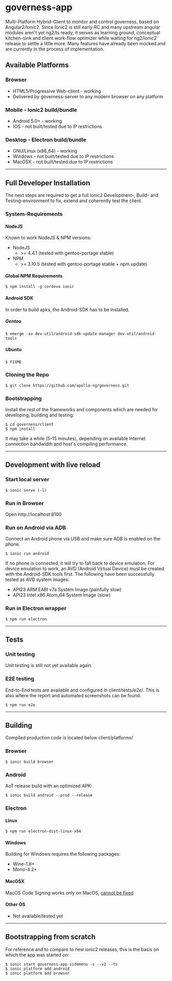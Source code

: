 governess-app
=============

Multi-Platform Hybrid-Client to monitor and control governess,
based on Angular2/Ionic2. Since Ionic2 is still early RC and many
upstream angular modules aren't yet ng2/ts ready, it serves as
learning ground, conceptual kitchen-sink and client work-flow
optimizer while waiting for ng2/ionic2 release to settle a little
more. Many features have already been mocked and are currently in
the process of implementation.

Available Platforms
-------------------

### Browser

  * HTML5/Progressive Web-client - working
  * Delivered by governess-server to any modern browser on any platform

### Mobile - Ionic2 build/bundle

  * Android 5.0+ - working
  * IOS - not built/tested due to IP restrictions

### Desktop - Electron build/bundle

  * GNU/Linux (x86_64) - working
  * Windows - not built/tested due to IP restrictions
  * MacOSX - not built/tested due to IP restrictions

----
Full Developer Installation
---------------------------

The next steps are required to get a full Ionic2 Development-,
Build- and Testing-environment to fix, extend and coherently
test the client.

### System-Requirements

#### NodeJS

Known to work NodeJS & NPM versions:

  * NodeJS
    * \>= 4.4.1 (tested with gentoo-portage stable)
  * NPM
    * \>= 3.10.5 (tested with gentoo-portage stable + npm update)

#### Global NPM Requirements

    $ npm install -g cordova ionic

#### Android SDK

In order to build apks, the Android-SDK has to be installed.

##### Gentoo

    $ emerge -av dev-util/android-sdk-update-manager dev-util/android-tools

##### Ubuntu

    $ FIXME

### Cloning the Repo

    $ git clone https://github.com/apollo-ng/governess.git

### Bootstrapping

Install the rest of the frameworks and components which
are needed for developing, building and testing:

    $ cd governess/client
    $ npm install

It may take a while (5-15 minutes), depending on available
Internet connection bandwidth and host's compiling performance.

----
Development with live reload
-------------------------------

### Start local server

    $ ionic serve (-l)

### Run in Browser

Open http://localhost:8100

### Run on Android via ADB

Connect an Android phone via USB and make sure ADB is enabled on the phone.

    $ ionic run android

If no phone is connected, it will try to fall back to device emulation. For
device emulation to work, an AVD (Android Virtual Device) must be created
with the Android-SDK tools first. The following have been successfully tested
as AVD system images:

  * API23 ARM EABI v7a System Image (painfully slow)
  * API23 Intel x86 Atom_64 System Image (slow)

### Run in Electron wrapper

    $ npm run electron

----
Tests
--------

### Unit testing

Unit testing is still not yet available again.

### E2E testing

End-to-End tests are available and configured in client/tests/e2e/.
This is also where the report and automated screenshots can be found.

    $ npm run e2e

----
Building
--------

Compiled production code is located below client/platforms/

### Browser

    $ ionic build browser

### Android

AoT release build with an optimized APK:

    $ ionic build android --prod --release

### Electron

#### Linux

    $ npm run electron-dist-linux-x64

#### Windows

Building for Windows requires the following packages:

  * Wine-1.8+
  * Mono-4.2+

#### MacOSX

MacOS Code Signing works only on MacOS,
[cannot be fixed](http://http://stackoverflow.com/questions/11736368/how-to-sign-a-mac-os-x-application-in-linux/12156576#12156576)


#### Other OS

  * Not available/tested yet

----
Bootstrapping from scratch
--------------------------

For reference and to compare to new ionic2 releases,
this is the basis on which the app was started on:

    $ ionic start governess-app sidemenu -s --v2 --ts
    $ ionic platform add android
    $ ionic platform add browser
